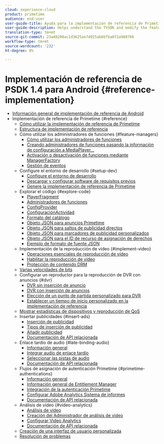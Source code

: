 ```yaml
---
cloud: experience-cloud
product: primetime
audience: end-user
user-guide-title: Ayuda para la implementación de referencia de Primetime
user-guide-description: Helps understand the TVSDK and modify the feature managers to customize your personal player.
translation-type: tm+mt
source-git-commit: 23a48208ac1d3625ae7d925ab6bfba8f2a980766
workflow-type: tm+mt
source-wordcount: '232'
ht-degree: 0%

---
```



# Implementación de referencia de PSDK 1.4 para Android {#reference-implementation}

+ [Información general de implementación de referencia de Android](home.md)
+ Implementación de referencia de Primetime {#reference}
   + [Cómo utilizar la implementación de referencia de Primetime](ref-implementation/how-to-use-ref-player.md)
   + [Estructura de implementación de referencia](ref-implementation/ref-player-structure.md)
   + Cómo utilizar los administradores de funciones {#feature-managers}
      + [Cómo utilizar los administradores de funciones](ref-implementation/using-feature-managers/how-to-use-feature-managers.md)
      + [Creando administradores de funciones pasando la información de configuración a MediaPlayer...](ref-implementation/using-feature-managers/creating-feature-managers.md)
      + [Activación o desactivación de funciones mediante ManagerFactory](ref-implementation/using-feature-managers/turning-features-on-off.md)
      + [Gestión de eventos](ref-implementation/using-feature-managers/handling-events.md)
   + Configure el entorno de desarrollo {#setup-dev}
      + [Configure el entorno de desarrollo](set-up-dev-environment/set-up-dev-environment-overview.md)
      + [Descargar y configurar software de requisitos previos](set-up-dev-environment/download-prereqs-android.md)
      + [Genere la implementación de referencia de Primetime](set-up-dev-environment/install-the-ref-player-project.md)
   + Explorar el código {#explore-code}
      + [PlayerFragment](set-up-dev-environment/exploring-code/player-fragment.md)
      + [Administradores de funciones](set-up-dev-environment/exploring-code/about-psdk-feature-managers.md)
      + [ConfigProvider](set-up-dev-environment/exploring-code/config-provider.md)
      + [ConfiguraciónActividad](set-up-dev-environment/exploring-code/settings-activity.md)
      + [Formato del catálogo](set-up-dev-environment/exploring-code/catalog-format.md)
      + [Objeto JSON para anuncios Primetime](set-up-dev-environment/exploring-code/json-pt-ads.md)
      + [Objeto JSON para saltos de publicidad directos](set-up-dev-environment/exploring-code/json-direct-ad-breaks.md)
      + [Objeto JSON para marcadores de publicidad personalizados](set-up-dev-environment/exploring-code/json-custom-ad-markers.md)
      + [Objeto JSON para el ID de recurso de asignación de derechos](set-up-dev-environment/exploring-code/json-entitlement-resource-id.md)
      + [Ejemplo de formato de fuente JSON](set-up-dev-environment/exploring-code/example-json-feed-format.md)
   + Implementación de la reproducción de vídeo {#implement-video}
      + [Operaciones esenciales de reproducción de vídeo](implement-video-playback/video-playback.md)
      + [Habilitar la reproducción de vídeo](implement-video-playback/enable-video-playback.md)
      + [Protección de contenido DRM](implement-video-playback/content-protection.md)
   + [Varias velocidades de bits](implement-video-playback/mbr.md)
   + Configurar un reproductor para la reproducción de DVR con anuncios {#dvr}
      + [DVR sin inserción de anuncio](implement-video-playback/dvr/dvr-without-ad-insertion.md)
      + [DVR con inserción de anuncios](implement-video-playback/dvr/dvr-with-ad-insertion.md)
      + [Elección de un punto de partida personalizado para DVR](implement-video-playback/dvr/dvr-custom-start-point.md)
      + [Establecer un tiempo de inicio personalizado en la implementación de referencia](implement-video-playback/dvr/set-custom-start-time-dvr.md)
   + [Mostrar estadísticas de dispositivos y reproducción de QoS](implement-video-playback/qos-statistics.md)
   + Insertar publicidades {#insert-ads}
      + [Inserción de publicidad](insert-ads/ad-insertion.md)
      + [Tipos de inserción de publicidad](insert-ads/ad-insertion-types.md)
      + [Añadir publicidad](insert-ads/add-advertising.md)
      + [Documentación de API relacionada](insert-ads/aps-callbacks-ad-insertion.md)
   + Enlace tardío de audio {#late-binding-audio}
      + [Información general](late-binding-audio/late-binding-audio-overview.md)
      + [Integrar audio de enlace tardío](late-binding-audio/aa-enable.md)
      + [Seleccionar las pistas de audio](late-binding-audio/select-audio-tracks.md)
      + [Documentación de API relacionada](late-binding-audio/aa-api-callbacks.md)
   + Flujos de asignación de autenticación Primetime {#primetime-authentications}
      + [Información general](paytvpass-entitlement/paytvpass-entitlement-overview.md)
      + [Información general de Entitlement Manager](paytvpass-entitlement/entitlement-overvivew.md)
      + [Integración de la autenticación Primetime](paytvpass-entitlement/integrate-pass.md)
      + [Configurar Adobe Analytics Sistema de informes](paytvpass-entitlement/pass-analytics-setup.md)
      + [Documentación de API relacionada](paytvpass-entitlement/pass-apis-callbacks.md)
   + Análisis de vídeo {#video-analytics}
      + [Análisis de vídeo](video-analytics/video-analytics-overview.md)
      + [Creación del Administrador de análisis de vídeo](video-analytics/create-video-analytics-manager.md)
      + [Configurar Video Analytics](video-analytics/configure-video-analytics-manager.md)
      + [Documentación de API relacionada](video-analytics/va-apis-callbacks.md)
   + [Creación de una interfaz de usuario personalizada](build-custom-ui.md)
   + [Resolución de problemas](troubleshooting.md)
